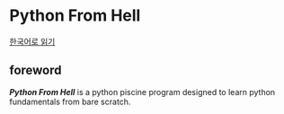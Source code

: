 # Python From Hell

[한국어로 읽기](./README.md)
## foreword

***Python From Hell*** is a python piscine program designed to learn python fundamentals from bare scratch.
